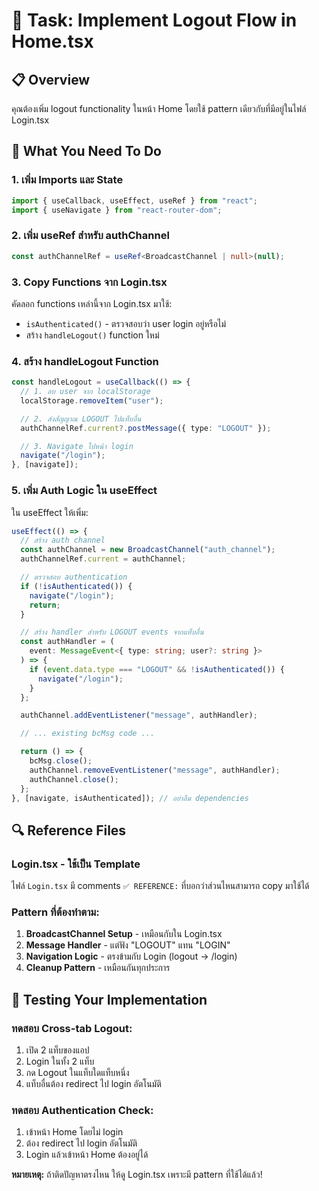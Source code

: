 # 🚀 Task: Implement Logout Flow in Home.tsx

## 📋 Overview

คุณต้องเพิ่ม logout functionality ในหน้า Home โดยใช้ pattern เดียวกับที่มีอยู่ในไฟล์ Login.tsx

## 🎯 What You Need To Do

### 1. เพิ่ม Imports และ State

```typescript
import { useCallback, useEffect, useRef } from "react";
import { useNavigate } from "react-router-dom";
```

### 2. เพิ่ม useRef สำหรับ authChannel

```typescript
const authChannelRef = useRef<BroadcastChannel | null>(null);
```

### 3. Copy Functions จาก Login.tsx

คัดลอก functions เหล่านี้จาก Login.tsx มาใช้:

- `isAuthenticated()` - ตรวจสอบว่า user login อยู่หรือไม่
- สร้าง `handleLogout()` function ใหม่

### 4. สร้าง handleLogout Function

```typescript
const handleLogout = useCallback(() => {
  // 1. ลบ user จาก localStorage
  localStorage.removeItem("user");

  // 2. ส่งสัญญาณ LOGOUT ไปแท็บอื่น
  authChannelRef.current?.postMessage({ type: "LOGOUT" });

  // 3. Navigate ไปหน้า login
  navigate("/login");
}, [navigate]);
```

### 5. เพิ่ม Auth Logic ใน useEffect

ใน useEffect ให้เพิ่ม:

```typescript
useEffect(() => {
  // สร้าง auth channel
  const authChannel = new BroadcastChannel("auth_channel");
  authChannelRef.current = authChannel;

  // ตรวจสอบ authentication
  if (!isAuthenticated()) {
    navigate("/login");
    return;
  }

  // สร้าง handler สำหรับ LOGOUT events จากแท็บอื่น
  const authHandler = (
    event: MessageEvent<{ type: string; user?: string }>
  ) => {
    if (event.data.type === "LOGOUT" && !isAuthenticated()) {
      navigate("/login");
    }
  };

  authChannel.addEventListener("message", authHandler);

  // ... existing bcMsg code ...

  return () => {
    bcMsg.close();
    authChannel.removeEventListener("message", authHandler);
    authChannel.close();
  };
}, [navigate, isAuthenticated]); // อย่าลืม dependencies
```

## 🔍 Reference Files

### Login.tsx - ใช้เป็น Template

ไฟล์ `Login.tsx` มี comments `✅ REFERENCE:` ที่บอกว่าส่วนไหนสามารถ copy มาใช้ได้

### Pattern ที่ต้องทำตาม:

1. **BroadcastChannel Setup** - เหมือนกับใน Login.tsx
2. **Message Handler** - แต่ฟัง "LOGOUT" แทน "LOGIN"
3. **Navigation Logic** - ตรงข้ามกับ Login (logout → /login)
4. **Cleanup Pattern** - เหมือนกันทุกประการ

## 🧪 Testing Your Implementation

### ทดสอบ Cross-tab Logout:

1. เปิด 2 แท็บของแอป
2. Login ในทั้ง 2 แท็บ
3. กด Logout ในแท็บใดแท็บหนึ่ง
4. แท็บอื่นต้อง redirect ไป login อัตโนมัติ

### ทดสอบ Authentication Check:

1. เข้าหน้า Home โดยไม่ login
2. ต้อง redirect ไป login อัตโนมัติ
3. Login แล้วเข้าหน้า Home ต้องอยู่ได้

**หมายเหตุ:** ถ้าติดปัญหาตรงไหน ให้ดู Login.tsx เพราะมี pattern ที่ใช้ได้แล้ว!
